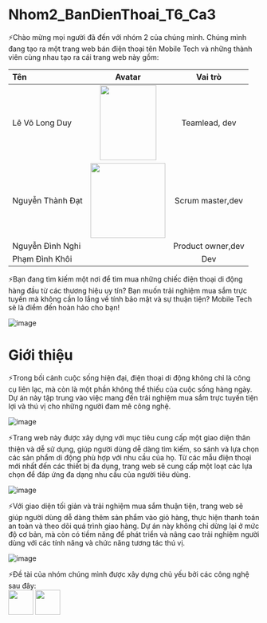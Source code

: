 # Nhom2_BanDienThoai_T6_Ca3

⚡Chào mừng mọi người đã đến với nhóm 2 của chúng mình. Chúng mình đang tạo ra một trang web bán điện thoại tên Mobile Tech và những thành viên cùng nhau tạo ra cái trang web này gồm:

| Tên                 | Avatar                                | Vai trò          |
|:------------        |:-------------------------------------:|:----------------:|
| Lê Võ Long Duy      |<img src="https://github.com/NguyenThanhDat2504/Nhom2_BanDienThoai_T6_Ca3/assets/147797810/df91b1ee-088a-49f3-a6ef-9c87a553b168" width="113" height="150">| Teamlead, dev    |
| Nguyễn Thành Đạt    |<img src="https://github.com/NguyenThanhDat2504/Nhom2_BanDienThoai_T6_Ca3/assets/147797810/4a98fb83-da9b-4eff-89d3-f7e23afe8f7f" width="150" height="150">| Scrum master,dev |
| Nguyễn Đình Nghi    |                                       | Product owner,dev|
| Phạm Đình Khôi       |                                       | Dev              |


⚡Bạn đang tìm kiếm một nơi để tìm mua những chiếc điện thoại di động hàng đầu từ các thương hiệu uy tín? Bạn muốn trải nghiệm mua sắm trực tuyến mà không cần lo lắng về tính bảo mật và sự thuận tiện? Mobile Tech sẽ là điểm đến hoàn hảo cho bạn!


![image](https://github.com/NguyenThanhDat2504/Nhom2_BanDienThoai_T6_Ca3/assets/135969064/d6a8dc95-28a4-4c08-b000-b701011678ff)

# Giới thiệu

⚡Trong bối cảnh cuộc sống hiện đại, điện thoại di động không chỉ là công cụ liên lạc, mà còn là một phần không thể thiếu của cuộc sống hàng ngày. Dự án này tập trung vào việc mang đến trải nghiệm mua sắm trực tuyến tiện lợi và thú vị cho những người đam mê công nghệ.


![image](https://github.com/NguyenThanhDat2504/Nhom2_BanDienThoai_T6_Ca3/assets/135969064/ab6f49d6-9329-49aa-b929-a80bd14a849e)



⚡Trang web này được xây dựng với mục tiêu cung cấp một giao diện thân thiện và dễ sử dụng, giúp người dùng dễ dàng tìm kiếm, so sánh và lựa chọn các sản phẩm di động phù hợp với nhu cầu của họ. Từ các mẫu điện thoại mới nhất đến các thiết bị đa dụng, trang web sẽ cung cấp một loạt các lựa chọn để đáp ứng đa dạng nhu cầu của người tiêu dùng.


![image](https://github.com/NguyenThanhDat2504/Nhom2_BanDienThoai_T6_Ca3/assets/135969064/2355695e-bf63-47a3-a46d-3eaa530c5a53)


⚡Với giao diện tối giản và trải nghiệm mua sắm thuận tiện, trang web sẽ giúp người dùng dễ dàng thêm sản phẩm vào giỏ hàng, thực hiện thanh toán an toàn và theo dõi quá trình giao hàng. Dự án này không chỉ dừng lại ở mức độ cơ bản, mà còn có tiềm năng để phát triển và nâng cao trải nghiệm người dùng với các tính năng và chức năng tương tác thú vị.


![image](https://github.com/NguyenThanhDat2504/Nhom2_BanDienThoai_T6_Ca3/assets/135969064/0437adfe-eef7-4ede-9461-da09afe6fb17)

⚡Đề tài của nhóm chúng mình được xây dựng chủ yếu bởi các công nghệ sau đây:
<br>
<img src="https://cdn-icons-png.flaticon.com/512/5968/5968332.png" width="50" height="50">
<img src="https://seeklogo.com/images/L/laragon-logo-D8819D2A8F-seeklogo.com.png" width="50" height="50">



